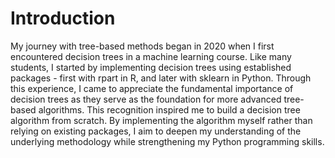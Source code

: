 # Introduction

My journey with tree-based methods began in 2020 when I first encountered decision trees in a machine learning course. Like many students, I started by implementing decision trees using established packages - first with rpart in R, and later with sklearn in Python. Through this experience, I came to appreciate the fundamental importance of decision trees as they serve as the foundation for more advanced tree-based algorithms. This recognition inspired me to build a decision tree algorithm from scratch. By implementing the algorithm myself rather than relying on existing packages, I aim to deepen my understanding of the underlying methodology while strengthening my Python programming skills.